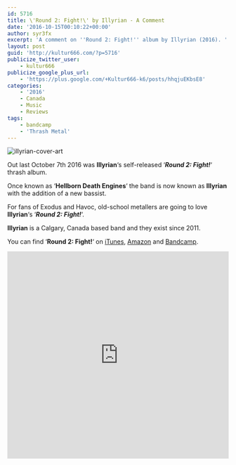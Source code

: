 ```yaml
---
id: 5716
title: \'Round 2: Fight!\' by Illyrian - A Comment
date: '2016-10-15T00:10:22+00:00'
author: syr3fx
excerpt: 'A comment on ''Round 2: Fight!'' album by Illyrian (2016). '
layout: post
guid: 'http://kultur666.com/?p=5716'
publicize_twitter_user:
    - kultur666
publicize_google_plus_url:
    - 'https://plus.google.com/+Kultur666-k6/posts/hhqjuEKbsE8'
categories:
    - '2016'
    - Canada
    - Music
    - Reviews
tags:
    - bandcamp
    - 'Thrash Metal'
---
```


![illyrian-cover-art](http://localhost:8080/wp-content/uploads/2016/10/illyrian-cover-art.jpg)

Out last October 7th 2016 was **Illyrian**‘s self-released ‘***Round 2: Fight!***‘ thrash album.

Once known as ‘**Hellborn Death Engines**‘ the band is now known as **Illyrian** with the addition of a new bassist.

For fans of Exodus and Havoc, old-school metallers are going to love **Illyrian**‘s ‘***Round 2: Fight!***‘.

**Illyrian** is a Calgary, Canada based band and they exist since 2011.

You can find ‘**Round 2: Fight!**‘ on [iTunes](https://itunes.apple.com/us/album/round-2-fight!/id1148232477?ign-mpt=uo%3D4), [Amazon](https://www.amazon.com/Round-2-Fight-Illyrian/dp/B01LA74RAK/) and [Bandcamp](https://illyrian.bandcamp.com/album/round-2-fight).

<iframe style="border: 0; width: 100%; height: 472px;" src="https://bandcamp.com/EmbeddedPlayer/album=689770069/size=large/bgcol=333333/linkcol=e99708/tracklist=false/transparent=true/" seamless></iframe>
